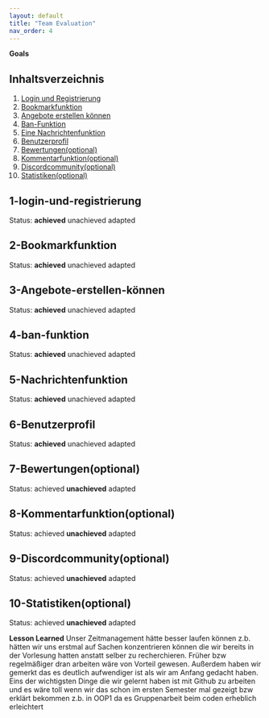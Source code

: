 ```yaml
---
layout: default
title: "Team Evaluation"
nav_order: 4
---
```


**Goals**
## Inhaltsverzeichnis

1. [Login und Registrierung](#1-login-und-registrierung)   
2. [Bookmarkfunktion](#2-Bookmarkfunktion)  
3. [Angebote erstellen können](#3-Angebote-erstellen-können)  
4. [Ban-Funktion](#4-ban-funktion)  
5. [Eine Nachrichtenfunktion](#5-Nachrichtenfunktion)  
6. [Benutzerprofil](#6-Benutzerprofil)  
7. [Bewertungen(optional)](#7-Bewertungen(optional))
8. [Kommentarfunktion(optional)](#8-Kommentarfunktion(optional))
9. [Discordcommunity(optional)](#9-Discordcommunity(optional))
10. [Statistiken(optional)](#10-Statistiken(optional))

## 1-login-und-registrierung
Status: **achieved** unachieved adapted

## 2-Bookmarkfunktion
Status: **achieved** unachieved adapted

## 3-Angebote-erstellen-können
Status: **achieved** unachieved adapted

## 4-ban-funktion
Status: **achieved** unachieved adapted

## 5-Nachrichtenfunktion
Status: **achieved** unachieved adapted

## 6-Benutzerprofil
Status: **achieved** unachieved adapted

## 7-Bewertungen(optional)
Status: achieved **unachieved** adapted

## 8-Kommentarfunktion(optional)
Status: achieved **unachieved** adapted

## 9-Discordcommunity(optional)
Status: achieved **unachieved** adapted

## 10-Statistiken(optional)
Status: achieved **unachieved** adapted


**Lesson Learned**
 Unser Zeitmanagement hätte besser laufen können z.b. hätten wir uns erstmal auf Sachen konzentrieren können die wir bereits in der Vorlesung hatten anstatt selber zu recherchieren. Früher bzw regelmäßiger dran arbeiten wäre von Vorteil gewesen. Außerdem haben wir gemerkt das es deutlich aufwendiger ist als wir am Anfang gedacht haben.
 Eins der wichtigsten Dinge die wir gelernt haben ist mit Github zu arbeiten und es wäre toll wenn wir das schon im ersten Semester mal gezeigt bzw erklärt bekommen z.b. in OOP1 da es Gruppenarbeit beim coden erheblich erleichtert
